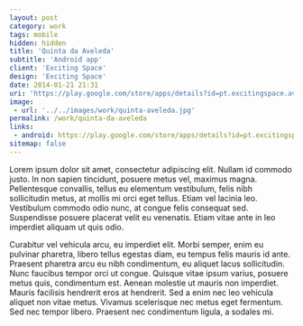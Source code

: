 ```yaml
---
layout: post
category: work
tags: mobile
hidden: hidden
title: 'Quinta da Aveleda'
subtitle: 'Android app'
client: 'Exciting Space'
design: 'Exciting Space'
date: 2014-01-21 21:31
uri: 'https://play.google.com/store/apps/details?id=pt.excitingspace.aveleda'
image:
 - url: '../../images/work/quinta-aveleda.jpg'
permalink: /work/quinta-da-aveleda
links:
 - android: https://play.google.com/store/apps/details?id=pt.excitingspace.aveleda
sitemap: false
---
```


<p>Lorem ipsum dolor sit amet, consectetur adipiscing elit. Nullam id commodo justo. In non sapien tincidunt, posuere metus vel, maximus magna. Pellentesque convallis, tellus eu elementum vestibulum, felis nibh sollicitudin metus, at mollis mi orci eget tellus. Etiam vel lacinia leo. Vestibulum commodo odio nunc, at congue felis consequat sed. Suspendisse posuere placerat velit eu venenatis. Etiam vitae ante in leo imperdiet aliquam ut quis odio.</p>

<p>Curabitur vel vehicula arcu, eu imperdiet elit. Morbi semper, enim eu pulvinar pharetra, libero tellus egestas diam, eu tempus felis mauris id ante. Praesent pharetra arcu eu nibh condimentum, eu aliquet lacus sollicitudin. Nunc faucibus tempor orci ut congue. Quisque vitae ipsum varius, posuere metus quis, condimentum est. Aenean molestie ut mauris non imperdiet. Mauris facilisis hendrerit eros at hendrerit. Sed a enim nec leo vehicula aliquet non vitae metus. Vivamus scelerisque nec metus eget fermentum. Sed nec tempor libero. Praesent nec condimentum ligula, a sodales mi.</p>
